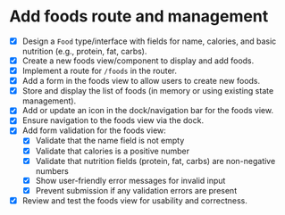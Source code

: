 # Add foods route and management

- [x] Design a `Food` type/interface with fields for name, calories, and basic nutrition (e.g., protein, fat, carbs).
- [x] Create a new foods view/component to display and add foods.
- [x] Implement a route for `/foods` in the router.
- [x] Add a form in the foods view to allow users to create new foods.
- [x] Store and display the list of foods (in memory or using existing state management).
- [x] Add or update an icon in the dock/navigation bar for the foods view.
- [x] Ensure navigation to the foods view via the dock.
- [x] Add form validation for the foods view:
    - [x] Validate that the name field is not empty
    - [x] Validate that calories is a positive number
    - [x] Validate that nutrition fields (protein, fat, carbs) are non-negative numbers
    - [x] Show user-friendly error messages for invalid input
    - [x] Prevent submission if any validation errors are present
- [x] Review and test the foods view for usability and correctness.
